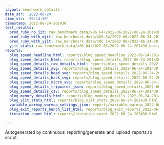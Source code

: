 ```yaml
---
layout: benchmark_details
date_str: '2022-06-24'
time_str: '20:14:30'
timestamp: 2022-06-24-201430
test_results:
  prod_ruby_no_jit: raw_benchmark_data/x86_64/2022-06/2022-06-24-201430_basic_benchmark_prod_ruby_no_jit.json
  prod_ruby_with_mjit: raw_benchmark_data/x86_64/2022-06/2022-06-24-201430_basic_benchmark_prod_ruby_with_mjit.json
  prod_ruby_with_yjit: raw_benchmark_data/x86_64/2022-06/2022-06-24-201430_basic_benchmark_prod_ruby_with_yjit.json
  yjit_stats: raw_benchmark_data/x86_64/2022-06/2022-06-24-201430_basic_benchmark_yjit_stats.json
reports:
  blog_speed_headline_html: reports/blog_speed_headline_2022-06-24-201430.html
  blog_speed_details_html: reports/blog_speed_details_2022-06-24-201430.html
  blog_speed_details_raw_details_html: reports/blog_speed_details_2022-06-24-201430.raw_details.html
  blog_speed_details_svg: reports/blog_speed_details_2022-06-24-201430.svg
  blog_speed_details_head_svg: reports/blog_speed_details_2022-06-24-201430.head.svg
  blog_speed_details_back_svg: reports/blog_speed_details_2022-06-24-201430.back.svg
  blog_speed_details_micro_svg: reports/blog_speed_details_2022-06-24-201430.micro.svg
  blog_speed_details_tripwires_json: reports/blog_speed_details_2022-06-24-201430.tripwires.json
  blog_speed_details_csv: reports/blog_speed_details_2022-06-24-201430.csv
  blog_memory_details_html: reports/blog_memory_details_2022-06-24-201430.html
  blog_yjit_stats_html: reports/blog_yjit_stats_2022-06-24-201430.html
  variable_warmup_warmup_settings_json: reports/variable_warmup_2022-06-24-201430.warmup_settings.json
  blog_exit_reports_bench_list_html: reports/blog_exit_reports_2022-06-24-201430.bench_list.html
  iteration_count_html: reports/iteration_count_2022-06-24-201430.html

---
```

Autogenerated by continuous_reporting/generate_and_upload_reports.rb script.
